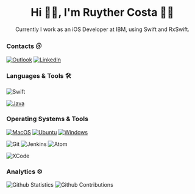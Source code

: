 
<h1 align='center'>
  Hi 🙋‍♂️, I'm Ruyther Costa 👨‍💻
</h1>

<p align='center'>
  Currently I work as an iOS Developer at IBM, using Swift and RxSwift.
</p>

### Contacts ＠

[![Outlook](https://img.shields.io/badge/Microsoft_Outlook-0078D4?style=for-the-badge&logo=microsoft-outlook&logoColor=white)](mailto:ruy_fusion@hotmail.com.com)
[![LinkedIn](https://img.shields.io/badge/linkedin-%230077B5.svg?style=for-the-badge&logo=LinkedIn&logoColor=white)](https://www.linkedin.com/in/ruyther-parente-da-costa-3781136a/?locale=en_US)

### Languages & Tools 🛠  

![Swift](https://img.shields.io/badge/Swift-FA7343?style=for-the-badge&logo=swift&logoColor=white)

[![Java](https://img.shields.io/badge/-Java-%23ED8B00?style=flat&logo=java&logoColor=white)](https://www.java.com/en/)

### Operating Systems & Tools

[![MacOS](https://img.shields.io/badge/MacOS-%23555555?style=flat&logo=macos&logoColor=white)](https://www.apple.com/macos/)
[![Ubuntu](https://img.shields.io/badge/Ubuntu-%23555555?style=flat&logo=ubuntu&logoColor=white)](https://ubuntu.com/)
[![Windows](https://img.shields.io/badge/Windows-%23555555?style=flat&logo=windows&logoColor=white)](https://www.microsoft.com/en-us/windows)

![Git](https://img.shields.io/badge/Git-F05032?style=for-the-badge&logo=git&logoColor=white)
![Jenkins](https://img.shields.io/badge/Jenkins-D24939?style=for-the-badge&logo=Jenkins&logoColor=white)
![Atom](https://img.shields.io/badge/Atom-66595C?style=for-the-badge&logo=Atom&logoColor=white)

![XCode](https://img.shields.io/badge/Xcode-007ACC?style=flat-square&logo=Xcode&logoColor=white)

### Analytics ⚙️

![Github Statistics](https://github-readme-stats.vercel.app/api/?username=Themakew&count_private=true&show_icons=true)
![Github Contributions](https://github-readme-streak-stats.herokuapp.com/?user=Themakew&hide_border=true)
